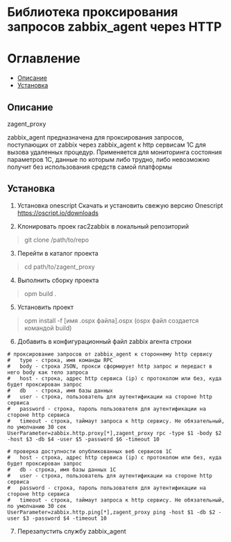 Библиотека проксирования запросов zabbix_agent через HTTP
======================================================================

Оглавление
==========

- [Описание](#Описание)
- [Установка](#установка)

## Описание

zagent_proxy

zabbix_agent предназначена для проксирования запросов, поступающих от zabbix через zabbix_agent
к http сервисам 1С для вызова удаленных процедур. Применяется для мониторинга состояния параметров
1С, данные по которым либо трудно, либо невозможно получит без использования средств самой платформы

## Установка

1. Установка onescript
Скачать и установить свежую версию Onescript
https://oscript.io/downloads

2. Клонировать проек rac2zabbix в локальный репозиторий
>git clone /path/to/repo

3. Перейти в каталог проекта
>cd path/to/zagent_proxy

4. Выполнить сборку проекта
>opm build .

5. Установить проект
>opm install -f [имя .ospx файла].ospx (ospx файл создается командой build)

6. Добавить в конфигурационный файл zabbix агента строки
```
# проксирование запросов от zabbix_agent к стороннему http сервису
# 	type - строка, имя команды RPC
# 	body - строка JSON, прокси сформирует http запрос и передаст в него body как тело запроса
#	host - строка, адрес http сервиса (ip) с протоколом или без, куда будет проксирован запрос
#	db   - строка, имя базы данных
#	user - строка, пользователь для аутентификации на стороне http сервиса
#	password - строка, пароль пользователя для аутентификации на стороне http сервиса
#	timeout - строка, таймаут запроса к http сервису. Не обязательный, по умолчанию 30 сек
UserParameter=zabbix.http.proxy[*],zagent_proxy rpc -type $1 -body $2 -host $3 -db $4 -user $5 -password $6 -timeout 10

# проверка доступности опубликованных веб сервисов 1С
#	host - строка, адрес http сервиса (ip) с протоколом или без, куда будет проксирован запрос
#	db - строка, имя базы данных 1С
#	user - строка, пользователь для аутентификации на стороне http сервиса
#	password - строка, пароль пользователя для аутентификации на стороне http сервиса
#	timeout - строка, таймаут запроса к http сервису. Не обязательный, по умолчанию 30 сек
UserParameter=zabbix.http.ping[*],zagent_proxy ping -host $1 -db $2 -user $3 -password $4 -timeout 10
```
7. Перезапустить службу zabbix_agent
